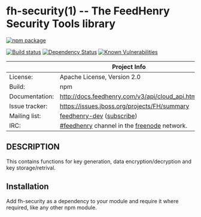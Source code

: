 fh-security(1) -- The FeedHenry Security Tools library
======================================================

[![npm package](https://nodei.co/npm/fh-security.png?downloads=true&downloadRank=true&stars=true)](https://nodei.co/npm/fh-security/)

[![Build status](https://img.shields.io/travis/feedhenry/fh-security/master.svg?style=flat-square)](https://travis-ci.org/feedhenry/fh-security)
[![Dependency Status](https://img.shields.io/david/feedhenry/fh-security.svg?style=flat-square)](https://david-dm.org/feedhenry/fh-security)
[![Known Vulnerabilities](https://snyk.io/test/npm/fh-security/badge.svg?style=flat-square)](https://snyk.io/test/npm/fh-security)

|                 | Project Info  |
| --------------- | ------------- |
| License:        | Apache License, Version 2.0  |
| Build:          | npm  |
| Documentation:  | http://docs.feedhenry.com/v3/api/cloud_api.html  |
| Issue tracker:  | https://issues.jboss.org/projects/FH/summary  |
| Mailing list:   | [feedhenry-dev](https://www.redhat.com/archives/feedhenry-dev/) ([subscribe](https://www.redhat.com/mailman/listinfo/feedhenry-dev))  |
| IRC:            | [#feedhenry](https://webchat.freenode.net/?channels=feedhenry) channel in the [freenode](http://freenode.net/) network.  |

## DESCRIPTION

This contains functions for key generation, data encryption/decryption and key storage/retrival.

## Installation

Add fh-security as a dependency to your module and require it where required, like any other npm module.
